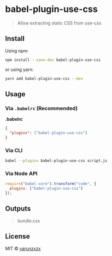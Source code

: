 # babel-plugin-use-css

> Allow extracting static CSS from use-css

## Install

Using npm:

```sh
npm install --save-dev babel-plugin-use-css
```

or using yarn:

```sh
yarn add babel-plugin-use-css --dev
```

## Usage

### Via `.babelrc` (Recommended)

**.babelrc**

```json
{
  "plugins": ["babel-plugin-use-css"]
}
```

### Via CLI

```sh
babel --plugins babel-plugin-use-css script.js
```

### Via Node API

```javascript
require("babel-core").transform("code", {
  plugins: ["babel-plugin-use-css"]
});
```

## Outputs

> bundle.css

## License

MIT © [varunzxzx](https://github.com/varunzxzx)
